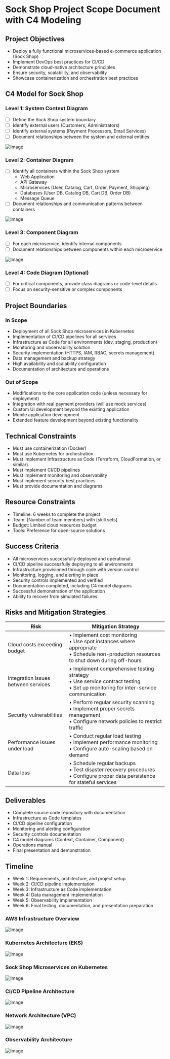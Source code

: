   # Sock Shop Project Scope Document with C4 Modeling

## Project Objectives
- Deploy a fully functional microservices-based e-commerce application (Sock Shop)
- Implement DevOps best practices for CI/CD
- Demonstrate cloud-native architecture principles
- Ensure security, scalability, and observability
- Showcase containerization and orchestration best practices

## C4 Model for Sock Shop

### Level 1: System Context Diagram

- [ ] Define the Sock Shop system boundary
- [ ] Identify external users (Customers, Administrators)
- [ ] Identify external systems (Payment Processors, Email Services)
- [ ] Document relationships between the system and external entities

![Image](https://github.com/user-attachments/assets/dbae1060-e968-41c9-9fac-e8da80a87c84)

### Level 2: Container Diagram

- [ ] Identify all containers within the Sock Shop system
  - Web Application
  - API Gateway
  - Microservices (User, Catalog, Cart, Order, Payment, Shipping)
  - Databases (User DB, Catalog DB, Cart DB, Order DB)
  - Message Queue
- [ ] Document relationships and communication patterns between containers

![Image](https://github.com/user-attachments/assets/c8a96597-6a55-489e-9b36-4f3f647683b3)

### Level 3: Component Diagram

- [ ] For each microservice, identify internal components
- [ ] Document relationships between components within each microservice

![Image](https://github.com/user-attachments/assets/d9791675-92bf-40d6-bd64-1545bdfb5ea9)

### Level 4: Code Diagram (Optional)

- [ ] For critical components, provide class diagrams or code-level details
- [ ] Focus on security-sensitive or complex components

## Project Boundaries

### In Scope
- Deployment of all Sock Shop microservices in Kubernetes
- Implementation of CI/CD pipelines for all services
- Infrastructure as Code for all environments (dev, staging, production)
- Monitoring and observability solution
- Security implementation (HTTPS, IAM, RBAC, secrets management)
- Data management and backup strategy
- High availability and scalability configuration
- Documentation of architecture and operations

### Out of Scope
- Modifications to the core application code (unless necessary for deployment)
- Integration with real payment providers (will use mock services)
- Custom UI development beyond the existing application
- Mobile application development
- Extended feature development beyond existing functionality

## Technical Constraints
- Must use containerization (Docker)
- Must use Kubernetes for orchestration
- Must implement Infrastructure as Code (Terraform, CloudFormation, or similar)
- Must implement CI/CD pipelines
- Must implement monitoring and observability
- Must implement security best practices
- Must provide documentation and diagrams

## Resource Constraints
- Timeline: 6 weeks to complete the project
- Team: [Number of team members] with [skill sets]
- Budget: Limited cloud resources budget
- Tools: Preference for open-source solutions

## Success Criteria
- All microservices successfully deployed and operational
- CI/CD pipeline successfully deploying to all environments
- Infrastructure provisioned through code with version control
- Monitoring, logging, and alerting in place
- Security controls implemented and verified
- Documentation completed, including C4 model diagrams
- Successful demonstration of the application
- Ability to recover from simulated failures

## Risks and Mitigation Strategies

| Risk | Mitigation Strategy |
|------|---------------------|
| Cloud costs exceeding budget | • Implement cost monitoring<br>• Use spot instances where appropriate<br>• Schedule non-production resources to shut down during off-hours |
| Integration issues between services | • Implement comprehensive testing strategy<br>• Use service contract testing<br>• Set up monitoring for inter-service communication |
| Security vulnerabilities | • Perform regular security scanning<br>• Implement proper secrets management<br>• Configure network policies to restrict traffic |
| Performance issues under load | • Conduct regular load testing<br>• Implement performance monitoring<br>• Configure auto-scaling based on demand |
| Data loss | • Schedule regular backups<br>• Test disaster recovery procedures<br>• Configure proper data persistence for stateful services |

## Deliverables
- Complete source code repository with documentation
- Infrastructure as Code templates
- CI/CD pipeline configuration
- Monitoring and alerting configuration
- Security controls documentation
- C4 model diagrams (Context, Container, Component)
- Operations manual
- Final presentation and demonstration

## Timeline
- Week 1: Requirements, architecture, and project setup
- Week 2: CI/CD pipeline implementation
- Week 3: Infrastructure as Code implementation
- Week 4: Data management implementation
- Week 5: Observability implementation
- Week 6: Final testing, documentation, and presentation preparation

### AWS Infrastructure Overview
![Image](https://github.com/user-attachments/assets/755f44f9-e5f1-436d-bd0b-184bcfaeab11)

### Kubernetes Architecture (EKS)
![Image](https://github.com/user-attachments/assets/eda98089-969a-4c91-b65f-5ee3f1b8da65)

### Sock Shop Microservices on Kubernetes
![Image](https://github.com/user-attachments/assets/5f00c659-5d70-432c-9bd7-c1dfde37c7a7)

### CI/CD Pipeline Architecture
![Image](https://github.com/user-attachments/assets/b084d536-0f51-4a4c-9d7c-6713a34557f6)

### Network Architecture (VPC)
![Image](https://github.com/user-attachments/assets/fa21f0dd-3a5d-423f-8fbb-09ef5ce4fc7a)

###  Observability Architecture
![Image](https://github.com/user-attachments/assets/91d86d6d-9aa9-4f94-be2b-690919c6ac51)